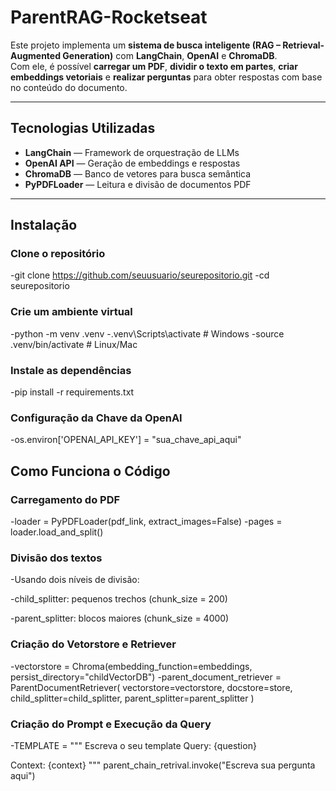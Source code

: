 # ParentRAG-Rocketseat

Este projeto implementa um **sistema de busca inteligente (RAG – Retrieval-Augmented Generation)** com **LangChain**, **OpenAI** e **ChromaDB**.  
Com ele, é possível **carregar um PDF**, **dividir o texto em partes**, **criar embeddings vetoriais** e **realizar perguntas** para obter respostas com base no conteúdo do documento.

---

##  Tecnologias Utilizadas

-  **LangChain** — Framework de orquestração de LLMs  
-  **OpenAI API** — Geração de embeddings e respostas  
-  **ChromaDB** — Banco de vetores para busca semântica  
-  **PyPDFLoader** — Leitura e divisão de documentos PDF  

---

## Instalação

###  Clone o repositório

-git clone https://github.com/seuusuario/seurepositorio.git
-cd seurepositorio
###  Crie um ambiente virtual

-python -m venv .venv
-.venv\Scripts\activate    # Windows
-source .venv/bin/activate # Linux/Mac
### Instale as dependências

-pip install -r requirements.txt

### Configuração da Chave da OpenAI
-os.environ['OPENAI_API_KEY'] = "sua_chave_api_aqui"
##  Como Funciona o Código
### Carregamento do PDF

-loader = PyPDFLoader(pdf_link, extract_images=False)
-pages = loader.load_and_split()
### Divisão dos textos
-Usando dois níveis de divisão:

-child_splitter: pequenos trechos (chunk_size = 200)

-parent_splitter: blocos maiores (chunk_size = 4000)

### Criação do Vetorstore e Retriever

-vectorstore = Chroma(embedding_function=embeddings, persist_directory="childVectorDB")
-parent_document_retriever = ParentDocumentRetriever(
    vectorstore=vectorstore,
    docstore=store,
    child_splitter=child_splitter,
    parent_splitter=parent_splitter
)
### Criação do Prompt e Execução da Query

-TEMPLATE = """
  Escreva o seu template
  Query: {question}

  Context: {context}
"""
parent_chain_retrival.invoke("Escreva sua pergunta aqui")
